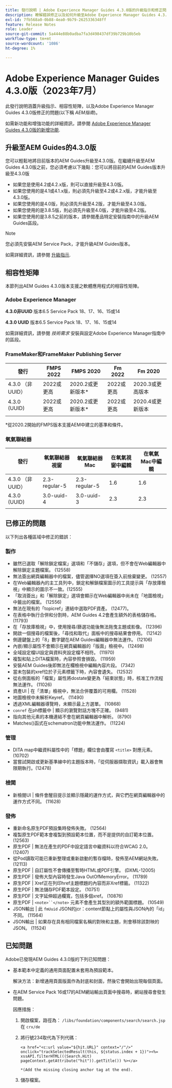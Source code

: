```yaml
---
title: 發行說明 | Adobe Experience Manager Guides 4.3.0版的升級指示和修正問題
description: 瞭解錯誤修正以及如何升級至Adobe Experience Manager Guides 4.3.0版
exl-id: 7fb568a0-0b88-4ea0-9b79-2625336348ff
feature: Release Notes
role: Leader
source-git-commit: 5a444e88b0adba7fa3d498437df39b729b10b5eb
workflow-type: tm+mt
source-wordcount: '1086'
ht-degree: 1%

---
```


# Adobe Experience Manager Guides 4.3.0版（2023年7月）

此發行說明涵蓋升級指示、相容性矩陣，以及Adobe Experience Manager Guides 4.3.0版修正的問題(以下稱 *AEM指南*)。

如需新功能和增強功能的詳細資訊，請參閱 [Adobe Experience Manager Guides 4.3.0版的新增功能](./whats-new-4-3-release.md).

## 升級至AEM Guides的4.3.0版


您可以輕鬆地將目前版本的AEM Guides升級至4.3.0版。在繼續升級至AEM Guides 4.3.0版之前，您必須考慮以下幾點：您可以將目前的AEM Guides版本升級至4.3.0版

- 如果您是使用4.2或4.2.x版，則可以直接升級至4.3.0版。
- 如果您使用的是4.1或4.1.x版，則必須先升級至4.2或4.2.x版，才能升級至4.3.0版。
- 如果您使用的是4.0版，則必須先升級至4.2版，才能升級至4.3.0版。
- 如果您使用的是3.8.5版，則必須先升級至4.0版，才能升級至4.2版。
- 如果您使用的是3.8.5之前的版本，請參閱產品特定安裝指南中的升級AEM Guides區段。



>[!NOTE]
>
>您必須先安裝AEM Service Pack，才能升級AEM Guides版本。

如需詳細資訊，請參閱 [升級指示](../install-guide/upgrade-xml-documentation.md).

## 相容性矩陣

本節列出AEM Guides 4.3.0版本支援之軟體應用程式的相容性矩陣。

### Adobe Experience Manager

**4.3.0非UUID**
版本6.5 Service Pack 18、17、16、15或14

**4.3.0 UUID**
版本6.5 Service Pack 18、17、16、15或14

如需詳細資訊，請參閱 *技術需求* 安裝與設定Adobe Experience Manager指南中的區段。

### FrameMaker和FrameMaker Publishing Server

| 發行 | FMPS 2022 | FMPS 2020 | Fm 2022 | Fm 2020 |
| --- | --- | --- | --- | --- |
| 4.3.0 （非UUID） | 2022或更高 | 2020.2或更新版本* | 2022或更高 | 2020.3或更高版本 |
| 4.3.0 (UUID) | 2022或更高 | 2020.2或更新版本* | 2022或更高 | 2020.4或更新版本 |
| | | | |

*從2020.2開始的FMPS版本支援AEM中建立的基準和條件。

### 氧氣聯結器

| 發行 | 氧氣聯結器視窗 | 氧氣聯結器Mac | 在氧氣視窗中編輯 | 在氧氣Mac中編輯 |
| --- | --- | --- |--- |--- |
| 4.3.0 （非UUID） | 2.3-regular-5 | 2.3-regular-5 | 1.6 | 1.6 |
| 4.3.0 (UUID) | 3.0-uuid-4 | 3.0-uuid-3 | 2.3 | 2.3 |
|  |  |   |

## 已修正的問題

以下列出各種區域中修正的錯誤：

### 製作

- 雖然已選取「解除鎖定檔案」選項和「不儲存」選項，但不會在Web編輯器中解除鎖定主題檔案。 (12558)
- 無法簽出網頁編輯器中的檔案，儘管選擇NO選項在簽入前捨棄變更。 (12557)
- 在Web編輯器內的主工具列中，鎖定和解鎖檔案圖示的工具提示與「存放庫檢視」中顯示的圖示不一致。(12555)
- 「取消簽出」和「解除鎖定」選項會顯示在Web編輯器中尚未在「地圖檢視」中籤出的檔案。 (12556)
- 無法在現有的「topicref」連結中選取PDF資產。 (12477)。
- 在表格中執行合併和分割時，AEM Guides 4.2會產生額外的表格儲存格。 (11793)
- 在「存放庫檢視」中，使用搜尋/篩選功能後無法拖曳主題或影像。 (12396)
- 開啟一個搜尋的檔案後，「尋找和取代」面板中的搜尋結果會停用。 (12142)
- 側邊鍵盤上的「8」數字鍵在AEM Guides編輯器中無法運作。 (12106)
- 內嵌/顯示屬性不會顯示在網頁編輯器的「版面」檢視中。 (12498)
- 全域設定檔UI設定與資料夾設定檔不相符。 (11970)
- 複製和貼上DITA檔案時，內容參照會損毀。 (11959)
- 安裝AEM Guides後即無法在欄檢視中編輯內容片段。 (7342)
- 當未包裝的xref位於子元素標籤下時，內容會遺失。 (12532)
- 從右側面板的「檔案」屬性將dostate變更為「結束狀態」時，核准工作流程無法運作。 (11026)
- 資產UI | 在「清單」檢視中，無法合併覆蓋的可用欄。 (11528)
- 地圖檢視中未解析Keyref。 (11490)
- 透過XML編輯器導覽時，未顯示最上方選單。 (10868)
- `conref` 在ph標籤中 | 顯示的瀏覽對話方塊不正確。 (9481)
- 指向其他元素的本機連結不會在網頁編輯器中解析。 (8790)
- Matches()函式在schematron功能中無法運作。 (11224)



### 管理

- DITA map中繼資料屬性中的「標題」欄位會由覆寫 `<title>` 對應元素。 (10702)
- 當嘗試開啟或更新基準線中的主題版本時，「從伺服器擷取資訊」載入器會無限期執行。(12478)


### 檢閱

- 新檢閱UI | 條件會醒目提示並顯示隱藏的運作方式，與它們在網頁編輯器中的運作方式不同。 (11628)

### 發佈

- 重新命名原生PDF預設集時發佈失敗。 (12564)
- 複製原生PDF範本會複製到預設範本位置，而不是提供的自訂範本位置。 (12563)
- 原生PDF | 無法在產生的PDF中設定語言中繼資料以符合WCAG 2.0。 (12407)
- 從Pod讀取可能已重新整理或重新啟動的暫存檔時，發佈至AEM網站失敗。 (12113)
- 原生PDF | 自訂屬性不會傳播至暫時HTML或PDF引擎。 (DXML-12005)
- 原生PDF | 發佈大型內容時發生Java OutOfMemoryError。 (11789)
- 原生PDF | Xref正在列印href主題標題的內容而非Xref標籤。 (11322)
- 原生PDF | 無法儲存PDF範本設定。 (10751)
- 原生PDF | 文字延伸超過欄寬，包括多個xref。 (10876)
- 原生PDF | `<note>``</note>` 元素不會產生其型別的額外範圍標題。 (10549)
- JSON輸出 | 此 `fmUuid` JSON的jcr：content節點上的屬性與JSON內的「id」不同。 (11564)
- JSON輸出 | 如果存在具有相同檔案名稱的對映和主題，則會移除該對映的JSON。 (11524)

## 已知問題

Adobe已發現AEM Guides 4.3.0版的下列已知問題：

- 基本範本中定義的通用頁面配置未套用為預設範本。

  解決方法：新增通用頁面版面作為封底和封面，然後它會開始出現每個頁面。
- 在AEM Service Pack 16或17的AEM網站輸出頁面中搜尋時，網站搜尋會發生問題。

  因應措施：

   1. 開啟檔案，路徑為： `/libs/foundation/components/search/search.jsp` 在 `crx/de`
   1. 將行號234取代為下列代碼：

      ```
      <a href="<c:url value="${hit.URL}" context="/"/>" onclick="trackSelectedResult(this, ${status.index + 1})"><%= xssAPI.filterHTML(((Search.Hit) pageContext.getAttribute("hit")).getTitle()) %></a>
      
      *(Add the missing closing anchor tag at the end).
      ```

   1. 儲存檔案。
